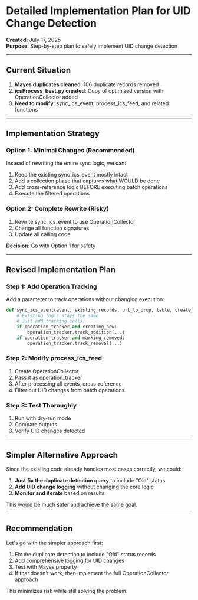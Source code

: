 # Detailed Implementation Plan for UID Change Detection

**Created**: July 17, 2025  
**Purpose**: Step-by-step plan to safely implement UID change detection

---

## Current Situation

1. **Mayes duplicates cleaned**: 106 duplicate records removed
2. **icsProcess_best.py created**: Copy of optimized version with OperationCollector added
3. **Need to modify**: sync_ics_event, process_ics_feed, and related functions

---

## Implementation Strategy

### Option 1: Minimal Changes (Recommended)
Instead of rewriting the entire sync logic, we can:
1. Keep the existing sync_ics_event mostly intact
2. Add a collection phase that captures what WOULD be done
3. Add cross-reference logic BEFORE executing batch operations
4. Execute the filtered operations

### Option 2: Complete Rewrite (Risky)
1. Rewrite sync_ics_event to use OperationCollector
2. Change all function signatures
3. Update all calling code

**Decision**: Go with Option 1 for safety

---

## Revised Implementation Plan

### Step 1: Add Operation Tracking
Add a parameter to track operations without changing execution:

```python
def sync_ics_event(event, existing_records, url_to_prop, table, create_batch, update_batch, session_tracker=None, operation_tracker=None):
    # Existing logic stays the same
    # Just add tracking calls:
    if operation_tracker and creating_new:
        operation_tracker.track_addition(...)
    if operation_tracker and marking_removed:
        operation_tracker.track_removal(...)
```

### Step 2: Modify process_ics_feed
1. Create OperationCollector
2. Pass it as operation_tracker
3. After processing all events, cross-reference
4. Filter out UID changes from batch operations

### Step 3: Test Thoroughly
1. Run with dry-run mode
2. Compare outputs
3. Verify UID changes detected

---

## Simpler Alternative Approach

Since the existing code already handles most cases correctly, we could:

1. **Just fix the duplicate detection query** to include "Old" status
2. **Add UID change logging** without changing the core logic
3. **Monitor and iterate** based on results

This would be much safer and achieve the same goal.

---

## Recommendation

Let's go with the simpler approach first:
1. Fix the duplicate detection to include "Old" status records
2. Add comprehensive logging for UID changes
3. Test with Mayes property
4. If that doesn't work, then implement the full OperationCollector approach

This minimizes risk while still solving the problem.